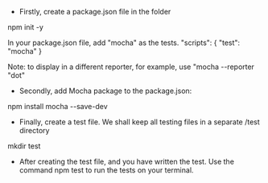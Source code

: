 - Firstly, create a package.json file in the folder

npm init -y

In your package.json file, add "mocha" as the tests. 
"scripts": {
    "test": "mocha"
  }

  Note: to display in a different reporter, for example, use "mocha --reporter "dot" 

- Secondly, add Mocha package to the package.json:

npm install mocha  --save-dev

- Finally, create a test file. We shall keep all testing files in a separate /test directory

mkdir test

- After creating the test file, and you have written the test. Use the command npm test to run the tests on your terminal.